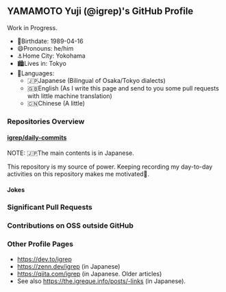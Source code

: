 ## YAMAMOTO Yuji (@igrep)'s GitHub Profile

Work in Progress.

- 🎂Birthdate: 1989-04-16
- 😄Pronouns: he/him
- ⚓️Home City: Yokohama
- 🏙Lives in: Tokyo
- 💬Languages:
  - 🇯🇵Japanese (Bilingual of Osaka/Tokyo dialects)
  - 🇬🇧English (As I write this page and send to you some pull requests with little machine translation)
  - 🇨🇳Chinese (A little)

### Repositories Overview


#### [igrep/daily-commits](https://github.com/igrep/daily-commits)

NOTE: 🇯🇵The main contents is in Japanese.

This repository is my source of power. Keeping recording my day-to-day activities on this repository makes me motivated💪.

#### Jokes



### Significant Pull Requests

### Contributions on OSS outside GitHub

### Other Profile Pages

- <https://dev.to/igrep>
- <https://zenn.dev/igrep> (in Japanese)
- <https://qiita.com/igrep> (in Japanese. Older articles)
- See also <https://the.igreque.info/posts/-links> (in Japanese).

<!--
**igrep/igrep** is a ✨ _special_ ✨ repository because its `README.md` (this file) appears on your GitHub profile.

Here are some ideas to get you started:

- 🔭 I’m currently working on ...
- 🌱 I’m currently learning ...
- 👯 I’m looking to collaborate on ...
- 🤔 I’m looking for help with ...
- 💬 Ask me about ...
- 📫 How to reach me: ...
- 😄 Pronouns: ...
- ⚡ Fun fact: ...
-->
